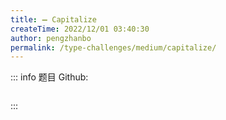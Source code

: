 ```yaml
---
title: ➖ Capitalize
createTime: 2022/12/01 03:40:30
author: pengzhanbo
permalink: /type-challenges/medium/capitalize/
---
```


::: info 题目
Github: []()

```ts

```

:::
